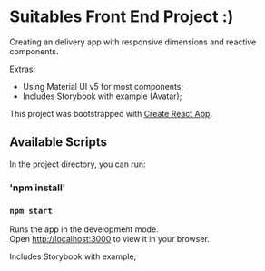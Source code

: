 # Suitables Front End Project :)

Creating an delivery app with responsive dimensions and reactive components.

Extras:
* Using Material UI v5 for most components;
* Includes Storybook with example (Avatar);



This project was bootstrapped with [Create React App](https://github.com/facebook/create-react-app).

## Available Scripts

In the project directory, you can run:

### 'npm install' 
### `npm start`

Runs the app in the development mode.\
Open [http://localhost:3000](http://localhost:3000) to view it in your browser.


Includes Storybook with example;
